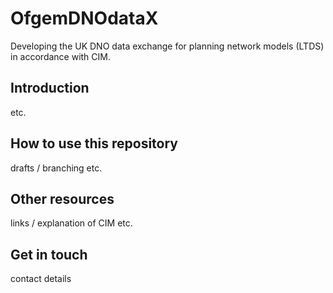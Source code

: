 # OfgemDNOdataX
Developing the UK DNO data exchange for planning network models (LTDS) in accordance with CIM.

## Introduction
etc.

## How to use this repository
drafts / branching etc.

## Other resources
links / explanation of CIM etc.

## Get in touch
contact details
